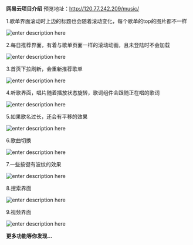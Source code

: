**网易云项目介绍** 预览地址：http://120.77.242.209/music/

1.歌单界面滚动时上边的标题也会随着滚动变化，每个歌单的top的图片都不一样


![enter description here](https://media.giphy.com/media/Rhr9TchI5Xl7wtU5DT/giphy.gif)

2.每日推荐界面，有着与歌单页面一样的滚动动画，且未登陆时不会加载


![enter description here](https://media.giphy.com/media/XedHeTYdCnWHoy8MEj/giphy.gif)

3.首页下拉刷新，会重新推荐歌单


![enter description here](https://media.giphy.com/media/ic1nbjshUrOdTfMn5K/giphy.gif)

4.听歌界面，唱片随着播放状态旋转，歌词组件会跟随正在唱的歌词

![enter description here](https://media.giphy.com/media/YmnBlN9nDePpLGvBwr/giphy.gif)

5.如果歌名过长，还会有平移的效果

![enter description here](https://media.giphy.com/media/kHqpK80ojZgftAj7Dc/giphy.gif)

6.歌曲切换

![enter description here](https://media.giphy.com/media/js0jfudTubaCTiCnjc/giphy.gif)

7.一些按键有波纹的效果

![enter description here](https://media.giphy.com/media/lnm9wNsQHb750EF0dN/giphy.gif)

8.搜索界面

![enter description here](https://media.giphy.com/media/idMIOm15tolj2XjqAH/giphy.gif)

9.视频界面

![enter description here](https://media.giphy.com/media/LqTLBcB6IzEVcXxPoP/giphy.gif)

**更多功能等你发现...**